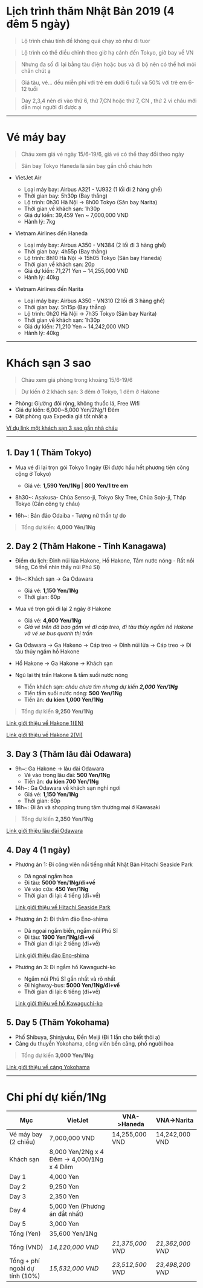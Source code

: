 # Lịch trình thăm Nhật Bản 2019 (4 đêm 5 ngày)
> Lộ trình cháu tính để không quá chạy xô như đi tuor

> Lộ trình có thể điều chỉnh theo giờ hạ cánh đến Tokyo, giờ bay về VN

> Nhưng đa số đi lại bằng tàu điện hoặc bus và đi bộ nên có thể hơi mỏi chân chút ạ

> Giá tàu, vé... đều miễn phí với trẻ em dưới 6 tuổi và 50% với trẻ em 6-12 tuổi

> Day 2,3,4 nên đi vào thứ 6, thứ 7,CN hoặc thứ 7, CN , thứ 2 vì cháu mới dẫn mọi người đi được ạ

___
# Vé máy bay
> Cháu xem giá vé ngày 15/6-19/6, giá vé có thể thay đổi theo ngày

> Sân bay Tokyo Haneda là sân bay gần chỗ cháu hơn

* VietJet Air
  * Loại máy bay: Airbus A321 - VJ932 (1 lối đi 2 hàng ghế)
  * Thời gian bay: 5h30p (Bay thẳng)
  * Lộ trình: 0h30 Hà Nội -> 8h00 Tokyo (Sân bay Narita)
  * Thời gian về khách sạn: 1h30p
  * Giá dự kiến: 39,459 Yen ~ 7,000,000 VND
  * Hành lý: 7kg
  
* Vietnam Airlines đến Haneda
  * Loại máy bay: Airbus A350 - VN384 (2 lối đi 3 hàng ghế)
  * Thời gian bay: 4h55p (Bay thẳng)
  * Lộ trình: 8h10 Hà Nội -> 15h05 Tokyo (Sân bay Haneda)
  * Thời gian về khách sạn: 20p
  * Giá dự kiến: 71,271 Yen ~ 14,255,000 VND
  * Hành lý: 40kg

* Vietnam Airlines đến Narita
  * Loại máy bay: Airbus A350 - VN310 (2 lối đi 3 hàng ghế)
  * Thời gian bay: 5h15p (Bay thẳng)
  * Lộ trình: 0h20 Hà Nội -> 7h35 Tokyo (Sân bay Narita)
  * Thời gian về khách sạn: 1h30p
  * Giá dự kiến: 71,210 Yen ~ 14,242,000 VND
  * Hành lý: 40kg
___
# Khách sạn 3 sao
> Cháu xem giá phòng trong khoảng 15/6-19/6

> Dự kiến ở 2 khách sạn: 3 đêm ở Tokyo, 1 đêm ở Hakone

  * Phòng: Giường đôi rộng, không thuốc lá, Free Wifi
  * Giá dự kiến: 6,000~8,000 Yen/2Ng/1 Đêm
  * Đặt phòng qua Expedia giá tốt nhất ạ

  [Ví dụ link một khách sạn 3 sao gần nhà cháu](https://www.expedia.co.jp/en/Tokyo-Hotels-Hotel-Vista-Kamata-Tokyo.h3047507.Hotel-Information?chkin=2019%2F6%2F15&chkout=2019%2F6%2F19&rm1=a2&hwrqCacheKey=9f8cb804-92b3-42fe-835f-792b4fc9dc9aHWRQ1557315760576&cancellable=false&regionId=3593&vip=false&c=f1ef16ab-2ae9-4abb-b650-e272a922f853&mctc=10&exp_dp=6798&exp_ts=1557283364093&exp_curr=JPY&swpToggleOn=false&exp_pg=HSR)
___

## 1. Day 1 ( Thăm Tokyo)
* Mua vé đi lại trọn gói Tokyo 1 ngày (Đi được hầu hết phương tiện công cộng ở Tokyo)
  * Giá vé: **1,590 Yen/1Ng** | **800 Yen/1 tre em**

* 8h30~: Asakusa- Chùa Senso-ji, Tokyo Sky Tree, Chùa Sojo-ji, Tháp Tokyo (Gần công ty cháu)
* 16h~: Bán đảo Odaiba - Tượng nữ thần tự do

> Tổng dự kiến: **4,000 Yên/1Ng**

## 2. Day 2 (Thăm Hakone - Tỉnh Kanagawa) 
* Điểm du lịch: Đỉnh núi lửa Hakone, Hồ Hakone, Tắm nước nóng - Rất nổi tiếng, Có thể nhìn thấy núi Phú Sĩ)
* 9h~: Khách sạn -> Ga Odawara
  * Giá vé: **1,150 Yen/1Ng**
  * Thời gian: 60p
* Mua vé trọn gói đi lại 2 ngày ở Hakone
  * Giá vé: **4,600 Yen/1Ng**
  * *Giá vé trên đã bao gồm vé đi cáp treo, đi tàu thủy ngắm hồ Hakone và vé xe bus quanh thị trấn*

* Ga Odawara -> Ga Hakeno -> Cáp treo -> Đỉnh núi lửa -> Cáp treo -> Đi tàu thủy ngắm hồ Hakone
* Hồ Hakone -> Ga Hakone -> Khách sạn
* Ngủ lại thị trấn Hakone & tắm suối nước nóng
  * Tiền khách sạn: *cháu chưa tìm nhưng dự kiến **2,000 Yen/1Ng***
  * Tiền tắm suối nước nóng: **500 Yen/1Ng**
  * Tiền ăn: **du kien 1,000 Yen/1Ng**

> Tổng dự kiến **9,250 Yen/1Ng**

  [Link giới thiệu về Hakone 1(EN)](https://www.hakonenavi.jp/international/en/)

  [Link giới thiệu về Hakone 2(VI)](https://www.japanhoppers.com/vi/kanto/hakone/)

## 3. Day 3 (Thăm lâu đài Odawara)
* 9h~: Ga Hakone -> lâu đài Odawara
  * Vé vào trong lâu đài: **500 Yen/1Ng**
  * Tiền ăn: **du kien 700 Yen/1Ng**
* 14h~: Ga Odawara về khách sạn nghỉ ngơi
  * Giá vé: **1,150 Yen/1Ng**
  * Thời gian: 60p
* 18h~: Đi ăn và shopping trung tâm thương mại ở Kawasaki

> Tổng dự kiến **2,350 Yen/1Ng**

  [Link giới thiệu lâu đài Odawara](https://odawaracastle.com/)

## 4. Day 4 (1 ngày)
* Phương án 1: Đi công viên nổi tiếng nhất Nhật Bản Hitachi Seaside Park
  * Dã ngoại ngắm hoa
  * Đi tàu: **5000 Yen/1Ng/đi+về**
  * Vé vào cửa: **450 Yen/1Ng**
  * Thời gian đi lại: 4 tiếng (đi+về)

  [Link giới thiệu về Hitachi Seaside Park](https://hitachikaihin.jp/vi.html)

* Phương án 2: Đi thăm đảo Eno-shima
  * Dã ngọai ngắm biển, ngắm núi Phú Sĩ
  * Đi tàu: **1900 Yen/1Ng/đi+về**
  * Thời gian đi lại: 2 tiếng (đi+về)

  [Link giới thiệu đảo Eno-shima](https://www.japan-guide.com/e/e3117.html)

* Phương án 3: Đi ngắm hồ Kawaguchi-ko
  * Ngắm núi Phú Sĩ gần nhất và rõ nhất
  * Đi highway-bus: **5000 Yen/1Ng/đi+về**
  * Thời gian đi lại: 6 tiếng (đi+về)

  [Link giới thiệu về hồ Kawaguchi-ko](https://www.japan-guide.com/e/e6906.html)

## 5. Day 5 (Thăm Yokohama)
* Phố Shibuya, Shinjyuku, Đền Meiji (Đi 1 lần cho biết thôi ạ)
* Cảng du thuyền Yokohama, công viên bến cảng, phố người hoa

> Tổng dự kiến **3,000 Yen/1Ng**

[Link giới thiệu về cảng Yokohama](https://locobee.com/mag/vi/2017/10/23/ghe-tham-cang-bien-yokohama-noi-tieng-o-kanagawa/)

___
# Chi phí dự kiến/1Ng
Mục | VietJet | VNA->Haneda | VNA->Narita
------------ | ------------ | ------------- | -------------
Vé máy bay (2 chiều) | 7,000,000 VND | 14,255,000 VND | 14,242,000 VND
Khách sạn | 8,000 Yen/2Ng x 4 Đêm -> 4,000/1Ng x 4 Đêm
Day 1 | 4,000 Yen
Day 2 | 9,250 Yen
Day 3 | 2,350 Yen
Day 4 | 5,000 Yen (Phương án đắt nhất)
Day 5 | 3,000 Yen
Tổng (Yen) | 35,600 Yen/1Ng
Tổng (VND) | *14,120,000 VND* | *21,375,000 VND* | *21,362,000 VND*
Tổng + phí ngoài dự tính (10%) | *15,532,000 VND* | *23,512,500 VND* | *23,498,200 VND*